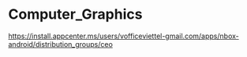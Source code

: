 # Computer_Graphics


https://install.appcenter.ms/users/vofficeviettel-gmail.com/apps/nbox-android/distribution_groups/ceo
